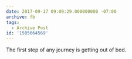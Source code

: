 ```yaml
---
date: 2017-09-17 09:09:29.000000000 -07:00
archive: fb
tags: 
  - Archive Post
id: '1505664569'
---
```


The first step of any journey is getting out of bed.
